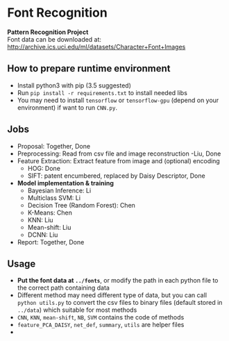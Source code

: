 # Font Recognition
**Pattern Recognition Project**  
Font data can be downloaded at: http://archive.ics.uci.edu/ml/datasets/Character+Font+Images

## How to prepare runtime environment
- Install python3 with pip (3.5 suggested)
- Run `pip install -r requirements.txt` to install needed libs
- You may need to install `tensorflow` or `tensorflow-gpu` (depend on your environment) if want to run `CNN.py`. 

## Jobs
- Proposal: Together, Done
- Preprocessing: Read from csv file and image reconstruction
    -Liu, Done
- Feature Extraction: Extract feature from image and (optional) encoding
    - HOG: Done
    - SIFT: patent encumbered, replaced by Daisy Descriptor, Done
- **Model implementation & training**
    - Bayesian Inference: Li
    - Multiclass SVM: Li
    - Decision Tree (Random Forest): Chen
    - K-Means: Chen
    - KNN: Liu
    - Mean-shift: Liu
    - DCNN: Liu
- Report: Together, Done

## Usage
- **Put the font data at `../fonts`**, or modify the path in each python file to the correct path containing data
- Different method may need different type of data, but you can call `python utils.py` to convert the csv files to binary files (default stored in `../data`) which suitable for most methods
- `CNN`, `KNN`, `mean-shift`, `NB`, `SVM` contains the code of methods
- `feature_PCA_DAISY`, `net_def`, `summary`, `utils` are helper files
- 
